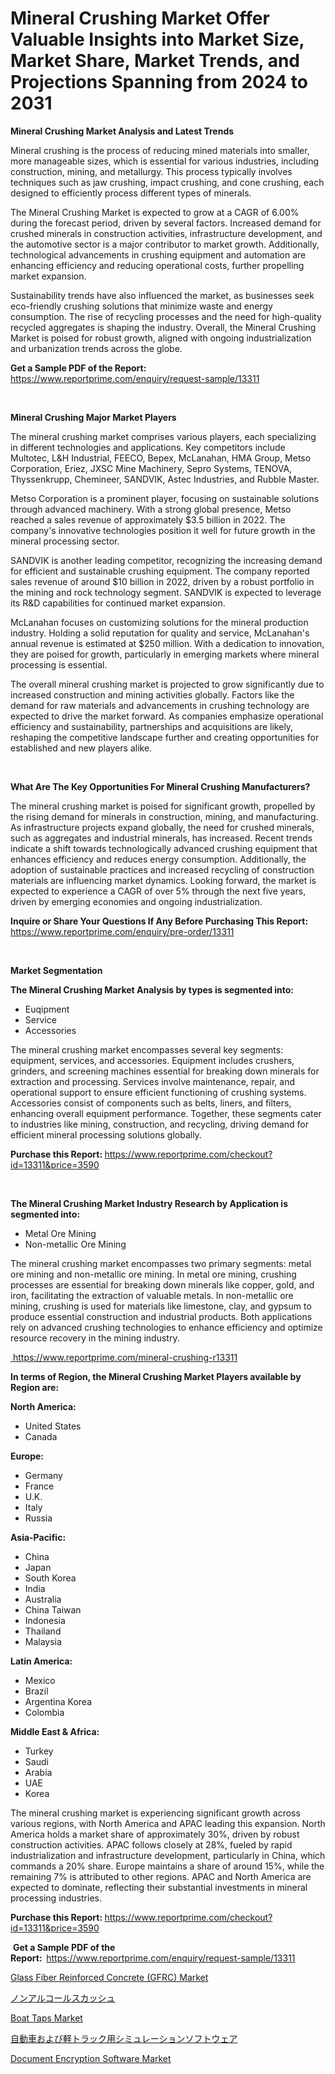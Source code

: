 <p><h1>Mineral Crushing Market Offer Valuable Insights into Market Size, Market Share, Market Trends, and Projections Spanning from 2024 to 2031</h1></p><p><strong>Mineral Crushing Market Analysis and Latest Trends</strong></p>
<p><p>Mineral crushing is the process of reducing mined materials into smaller, more manageable sizes, which is essential for various industries, including construction, mining, and metallurgy. This process typically involves techniques such as jaw crushing, impact crushing, and cone crushing, each designed to efficiently process different types of minerals.</p><p>The Mineral Crushing Market is expected to grow at a CAGR of 6.00% during the forecast period, driven by several factors. Increased demand for crushed minerals in construction activities, infrastructure development, and the automotive sector is a major contributor to market growth. Additionally, technological advancements in crushing equipment and automation are enhancing efficiency and reducing operational costs, further propelling market expansion. </p><p>Sustainability trends have also influenced the market, as businesses seek eco-friendly crushing solutions that minimize waste and energy consumption. The rise of recycling processes and the need for high-quality recycled aggregates is shaping the industry. Overall, the Mineral Crushing Market is poised for robust growth, aligned with ongoing industrialization and urbanization trends across the globe.</p></p>
<p><strong>Get a Sample PDF of the Report:&nbsp;</strong> <a href="https://www.reportprime.com/enquiry/request-sample/13311">https://www.reportprime.com/enquiry/request-sample/13311</a></p>
<p>&nbsp;</p>
<p><strong>Mineral Crushing Major Market Players</strong></p>
<p><p>The mineral crushing market comprises various players, each specializing in different technologies and applications. Key competitors include Multotec, L&H Industrial, FEECO, Bepex, McLanahan, HMA Group, Metso Corporation, Eriez, JXSC Mine Machinery, Sepro Systems, TENOVA, Thyssenkrupp, Chemineer, SANDVIK, Astec Industries, and Rubble Master.</p><p>Metso Corporation is a prominent player, focusing on sustainable solutions through advanced machinery. With a strong global presence, Metso reached a sales revenue of approximately $3.5 billion in 2022. The company's innovative technologies position it well for future growth in the mineral processing sector.</p><p>SANDVIK is another leading competitor, recognizing the increasing demand for efficient and sustainable crushing equipment. The company reported sales revenue of around $10 billion in 2022, driven by a robust portfolio in the mining and rock technology segment. SANDVIK is expected to leverage its R&D capabilities for continued market expansion.</p><p>McLanahan focuses on customizing solutions for the mineral production industry. Holding a solid reputation for quality and service, McLanahan's annual revenue is estimated at $250 million. With a dedication to innovation, they are poised for growth, particularly in emerging markets where mineral processing is essential. </p><p>The overall mineral crushing market is projected to grow significantly due to increased construction and mining activities globally. Factors like the demand for raw materials and advancements in crushing technology are expected to drive the market forward. As companies emphasize operational efficiency and sustainability, partnerships and acquisitions are likely, reshaping the competitive landscape further and creating opportunities for established and new players alike.</p></p>
<p>&nbsp;</p>
<p><strong>What Are The Key Opportunities For Mineral Crushing Manufacturers?</strong></p>
<p><p>The mineral crushing market is poised for significant growth, propelled by the rising demand for minerals in construction, mining, and manufacturing. As infrastructure projects expand globally, the need for crushed minerals, such as aggregates and industrial minerals, has increased. Recent trends indicate a shift towards technologically advanced crushing equipment that enhances efficiency and reduces energy consumption. Additionally, the adoption of sustainable practices and increased recycling of construction materials are influencing market dynamics. Looking forward, the market is expected to experience a CAGR of over 5% through the next five years, driven by emerging economies and ongoing industrialization.</p></p>
<p><strong>Inquire or Share Your Questions If Any Before Purchasing This Report:</strong> <a href="https://www.reportprime.com/enquiry/pre-order/13311">https://www.reportprime.com/enquiry/pre-order/13311</a></p>
<p>&nbsp;</p>
<p><strong>Market Segmentation</strong></p>
<p><strong>The Mineral Crushing Market Analysis by types is segmented into:</strong></p>
<p><ul><li>Euqipment</li><li>Service</li><li>Accessories</li></ul></p>
<p><p>The mineral crushing market encompasses several key segments: equipment, services, and accessories. Equipment includes crushers, grinders, and screening machines essential for breaking down minerals for extraction and processing. Services involve maintenance, repair, and operational support to ensure efficient functioning of crushing systems. Accessories consist of components such as belts, liners, and filters, enhancing overall equipment performance. Together, these segments cater to industries like mining, construction, and recycling, driving demand for efficient mineral processing solutions globally.</p></p>
<p><strong>Purchase this Report:&nbsp;</strong><a href="https://www.reportprime.com/checkout?id=13311&price=3590">https://www.reportprime.com/checkout?id=13311&price=3590</a></p>
<p>&nbsp;</p>
<p><strong>The Mineral Crushing Market Industry Research by Application is segmented into:</strong></p>
<p><ul><li>Metal Ore Mining</li><li>Non-metallic Ore Mining</li></ul></p>
<p><p>The mineral crushing market encompasses two primary segments: metal ore mining and non-metallic ore mining. In metal ore mining, crushing processes are essential for breaking down minerals like copper, gold, and iron, facilitating the extraction of valuable metals. In non-metallic ore mining, crushing is used for materials like limestone, clay, and gypsum to produce essential construction and industrial products. Both applications rely on advanced crushing technologies to enhance efficiency and optimize resource recovery in the mining industry.</p></p>
<p><a href="https://www.reportprime.com/mineral-crushing-r13311">&nbsp;https://www.reportprime.com/mineral-crushing-r13311</a></p>
<p><strong>In terms of Region, the Mineral Crushing Market Players available by Region are:</strong></p>
<p>
    <p> <strong> North America: </strong>
        <ul>
            <li>United States</li>
            <li>Canada</li>
        </ul>
        </p> 
    <p> <strong> Europe: </strong>
        <ul>
            <li>Germany</li>
            <li>France</li>
            <li>U.K.</li>
            <li>Italy</li>
            <li>Russia</li>
        </ul>
        </p> 
    <p> <strong> Asia-Pacific: </strong>
        <ul>
            <li>China</li>
            <li>Japan</li>
            <li>South Korea</li>
            <li>India</li>
            <li>Australia</li>
            <li>China Taiwan</li>
            <li>Indonesia</li>
            <li>Thailand</li>
            <li>Malaysia</li>
        </ul>
        </p> 
    <p> <strong> Latin America: </strong>
        <ul>
            <li>Mexico</li>
            <li>Brazil</li>
            <li>Argentina Korea</li>
            <li>Colombia</li>
        </ul>
        </p> 
    <p> <strong> Middle East & Africa: </strong>
        <ul>
            <li>Turkey</li>
            <li>Saudi</li>
            <li>Arabia</li>
            <li>UAE</li>
            <li>Korea</li>
        </ul>
    </p>
    </p>
<p><p>The mineral crushing market is experiencing significant growth across various regions, with North America and APAC leading this expansion. North America holds a market share of approximately 30%, driven by robust construction activities. APAC follows closely at 28%, fueled by rapid industrialization and infrastructure development, particularly in China, which commands a 20% share. Europe maintains a share of around 15%, while the remaining 7% is attributed to other regions. APAC and North America are expected to dominate, reflecting their substantial investments in mineral processing industries.</p></p>
<p><strong>Purchase this Report: </strong><a href="https://www.reportprime.com/checkout?id=13311&price=3590">https://www.reportprime.com/checkout?id=13311&price=3590</a></p>
<p>&nbsp;<strong>Get a Sample PDF of the Report:&nbsp;&nbsp;</strong><a href="https://www.reportprime.com/enquiry/request-sample/13311">https://www.reportprime.com/enquiry/request-sample/13311</a></p>
<p><strong></strong></p>
<p><p><a href="https://medium.com/@linneaprotestant/the-glass-fiber-reinforced-concrete-gfrc-market-prioritizes-cost-control-and-efficiency-f8b2d96eba92">Glass Fiber Reinforced Concrete (GFRC) Market</a></p><p><a href="https://medium.com/@lillianamurazik2023/non-alcoholic-squash-market-%E3%81%AE%E3%82%B0%E3%83%AD%E3%83%BC%E3%83%90%E3%83%AB%E5%B8%82%E5%A0%B4%E6%A6%82%E8%A6%81%E3%81%AF-%E4%B8%96%E7%95%8C%E3%81%8A%E3%82%88%E3%81%B3%E4%B8%BB%E8%A6%81%E5%B8%82%E5%A0%B4%E3%81%AB%E3%81%8A%E3%81%91%E3%82%8B%E6%A5%AD%E7%95%8C%E3%81%AB%E5%BD%B1%E9%9F%BF%E3%82%92%E4%B8%8E%E3%81%88%E3%82%8B%E4%B8%BB%E8%A6%81%E3%81%AA%E3%83%88%E3%83%AC%E3%83%B3%E3%83%89%E3%81%AB%E3%81%A4%E3%81%84%E3%81%A6-%E7%8B%AC%E8%87%AA%E3%81%AE%E8%A6%96%E7%82%B9%E3%82%92%E6%8F%90%E4%BE%9B%E3%81%97%E3%81%BE%E3%81%99-adae6508e659?postPublishedType=initial">ノンアルコールスカッシュ</a></p><p><a href="https://issuu.com/reportprime-2/docs/boat-taps-market-size-2030.pptx_5466dcc4a0008f">Boat Taps Market</a></p><p><a href="https://medium.com/@verniebarton2023/simulation-software-for-cars-and-light-trucks-c96b0d9cd9ff">自動車および軽トラック用シミュレーションソフトウェア</a></p><p><a href="https://www.linkedin.com/pulse/document-encryption-software-industry-insights-report-analyzing-klylc?trackingId=l37S5CEuSguvbeorXLXY1g%3D%3D">Document Encryption Software Market</a></p></p>